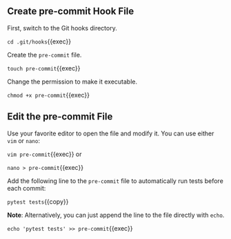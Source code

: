 ## Create pre-commit Hook File
First, switch to the Git hooks directory.

`cd .git/hooks`{{exec}}

Create the `pre-commit` file.

`touch pre-commit`{{exec}}

Change the permission to make it executable.

`chmod +x pre-commit`{{exec}}

## Edit the pre-commit File

Use your favorite editor to open the file and modify it. You can use either `vim` or `nano`:

`vim pre-commit`{{exec}} or

`nano > pre-commit`{{exec}}

Add the following line to the `pre-commit` file to automatically run tests before each commit:

`pytest tests`{{copy}}

**Note**: Alternatively, you can just append the line to the file directly with `echo`.

`echo 'pytest tests' >> pre-commit`{{exec}}
